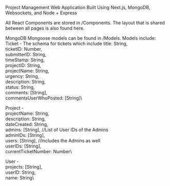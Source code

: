 Project Management Web Application Built Using Next.js, MongoDB, Websockets, and Node + Express

All React Components are stored in /Components. The layout that is shared between all pages is also found here.

MongoDB Mongoose models can be found in /Models. Models include: \
Ticket - The schema for tickets which include   title: String,\
  ticketID: Number,\
  submitterID: String,\
  timeStamp: String,\
  projectID: String,\
  projectName: String,\
  urgency: String,\
  description: String,\
  status: String,\
  comments: [String],\
  commentsUserWhoPosted: [String]\
  
Project - \
  projectName: String,\
  description: String,\
  dateCreated: String,\
  admins: [String], //List of User IDs of the Admins\
  adminIDs: [String],\
  users: [String], //Includes the Admins as well\
  userIDs: [String],\
  currentTicketNumber: Number\
  
User - \
  projects: [String],\
  userID: String,\
  name: String\
